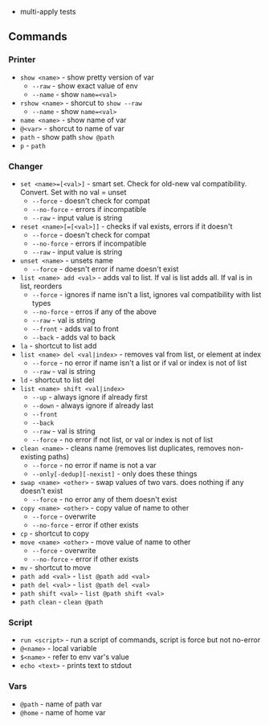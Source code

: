 * multi-apply tests

## Commands

### Printer

* `show <name>` - show pretty version of var
    * `--raw` - show exact value of env
    * `--name` - show `name=<val>`
* `rshow <name>` - shorcut to `show --raw`
    * `--name` - show `name=<val>`
* `name <name>` - show name of var
* `@<var>` - shorcut to name of var
* `path` - show path `show @path`
* `p` - `path`

### Changer

* `set <name>=[<val>]` - smart set. Check for old-new val compatibility. Convert. Set with no val = unset
    * `--force` - doesn't check for compat
    * `--no-force` - errors if incompatible
    * `--raw` - input value is string
* `reset <name>[=[<val>]]` - checks if val exists, errors if it doesn't
    * `--force` - doesn't check for compat
    * `--no-force` - errors if incompatible
    * `--raw` - input value is string
* `unset <name>` - unsets name
    * `--force` - doesn't error if name doesn't exist
* `list <name> add <val>` - adds val to list. If val is list adds all. If val is in list, reorders
    * `--force` - ignores if name isn't a list, ignores val compatibility with list types
    * `--no-force` - erros if any of the above
    * `--raw` - val is string
    * `--front` - adds val to front
    * `--back` - adds val to back
* `la` - shortcut to list add
* `list <name> del <val|index>` - removes val from list, or element at index
    * `--force` - no error if name isn't a list or if val or index is not of list
    * `--raw` - val is string
* `ld` - shortcut to list del
* `list <name> shift <val|index>`
    * `--up` - always ignore if already first
    * `--down` - always ignore if already last
    * `--front`
    * `--back`
    * `--raw` - val is string
    * `--force` - no error if not list, or val or index is not of list
* `clean <name>` - cleans name (removes list duplicates, removes non-existing paths)
    * `--force` - no error if name is not a var
    * `--only[-dedup][-nexist]` - only does these things
* `swap <name> <other>` - swap values of two vars. does nothing if any doesn't exist
    * `--force` - no error any of them doesn't exist
* `copy <name> <other>` - copy value of name to other
    * `--force` - overwrite
    * `--no-force` - error if other exists
* `cp` - shortcut to copy
* `move <name> <other>` - move value of name to other
    * `--force` - overwrite
    * `--no-force` - error if other exists
* `mv` - shortcut to move
* `path add <val>` - `list @path add <val>`
* `path del <val>` - `list @path del <val>`
* `path shift <val>` - `list @path shift <val>`
* `path clean` - `clean @path`

### Script

* `run <script>` - run a script of commands, script is force but not no-error
* `@<name>` - local variable
* `$<name>` - refer to env var's value
* `echo <text>` - prints text to stdout

### Vars

* `@path` - name of path var
* `@home` - name of home var
